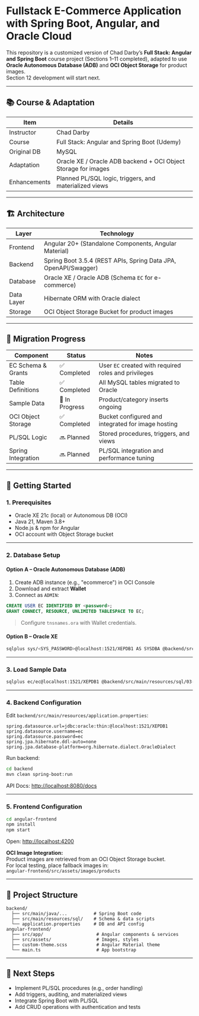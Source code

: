 # Fullstack E-Commerce Application with Spring Boot, Angular, and Oracle Cloud

This repository is a customized version of Chad Darby’s **Full Stack: Angular and Spring Boot** course project (Sections 1–11 completed), adapted to use **Oracle Autonomous Database (ADB)** and **OCI Object Storage** for product images.  
Section 12 development will start next.

---

## 📚 Course & Adaptation

| Item         | Details                                                                 |
|--------------|-------------------------------------------------------------------------|
| Instructor   | Chad Darby                                                              |
| Course       | Full Stack: Angular and Spring Boot (Udemy)                             |
| Original DB  | MySQL                                                                   |
| Adaptation   | Oracle XE / Oracle ADB backend + OCI Object Storage for images          |
| Enhancements | Planned PL/SQL logic, triggers, and materialized views                  |

---

## 🏗 Architecture

| Layer      | Technology                                                            |
|------------|------------------------------------------------------------------------|
| Frontend   | Angular 20+ (Standalone Components, Angular Material)                  |
| Backend    | Spring Boot 3.5.4 (REST APIs, Spring Data JPA, OpenAPI/Swagger)         |
| Database   | Oracle XE / Oracle ADB (Schema `EC` for e-commerce)                     |
| Data Layer | Hibernate ORM with Oracle dialect                                      |
| Storage    | OCI Object Storage Bucket for product images                           |

---

## 🔄 Migration Progress

| Component            | Status       | Notes                                                                            |
|----------------------|--------------|----------------------------------------------------------------------------------|
| EC Schema & Grants   | ✅ Completed | User `EC` created with required roles and privileges                             |
| Table Definitions    | ✅ Completed | All MySQL tables migrated to Oracle                                              |
| Sample Data          | 🔶 In Progress | Product/category inserts ongoing                                                 |
| OCI Object Storage   | ✅ Completed | Bucket configured and integrated for image hosting                               |
| PL/SQL Logic         | 🔜 Planned   | Stored procedures, triggers, and views                                           |
| Spring Integration   | 🔜 Planned   | PL/SQL integration and performance tuning                                        |

---

## 🚀 Getting Started

### 1. Prerequisites

- Oracle XE 21c (local) or Autonomous DB (OCI)
- Java 21, Maven 3.8+
- Node.js & npm for Angular
- OCI account with Object Storage bucket

---

### 2. Database Setup

#### Option A – Oracle Autonomous Database (ADB)

1. Create ADB instance (e.g., "ecommerce") in OCI Console  
2. Download and extract **Wallet**
3. Connect as `ADMIN`:

```sql
CREATE USER EC IDENTIFIED BY <password>;
GRANT CONNECT, RESOURCE, UNLIMITED TABLESPACE TO EC;
```

> Configure `tnsnames.ora` with Wallet credentials.

#### Option B – Oracle XE

```bash
sqlplus sys/<SYS_PASSWORD>@localhost:1521/XEPDB1 AS SYSDBA @backend/src/main/resources/sql/02-create-user-and-schema.sql
```

---

### 3. Load Sample Data

```bash
sqlplus ec/ec@localhost:1521/XEPDB1 @backend/src/main/resources/sql/03-insert-sample-data.sql
```

---

### 4. Backend Configuration

Edit `backend/src/main/resources/application.properties`:

```properties
spring.datasource.url=jdbc:oracle:thin:@localhost:1521/XEPDB1
spring.datasource.username=ec
spring.datasource.password=ec
spring.jpa.hibernate.ddl-auto=none
spring.jpa.database-platform=org.hibernate.dialect.OracleDialect
```

Run backend:

```bash
cd backend
mvn clean spring-boot:run
```

API Docs: [http://localhost:8080/docs](http://localhost:8080/docs)

---

### 5. Frontend Configuration

```bash
cd angular-frontend
npm install
npm start
```

Open: [http://localhost:4200](http://localhost:4200)

**OCI Image Integration:**  
Product images are retrieved from an OCI Object Storage bucket.  
For local testing, place fallback images in:  
`angular-frontend/src/assets/images/products`

---

## 📂 Project Structure

```plaintext
backend/
  ├── src/main/java/...          # Spring Boot code
  ├── src/main/resources/sql/    # Schema & data scripts
  └── application.properties     # DB and API config
angular-frontend/
  ├── src/app/                    # Angular components & services
  ├── src/assets/                 # Images, styles
  ├── custom-theme.scss           # Angular Material theme
  └── main.ts                     # App bootstrap
```

---

## 🔮 Next Steps

- Implement PL/SQL procedures (e.g., order handling)
- Add triggers, auditing, and materialized views
- Integrate Spring Boot with PL/SQL
- Add CRUD operations with authentication and tests
